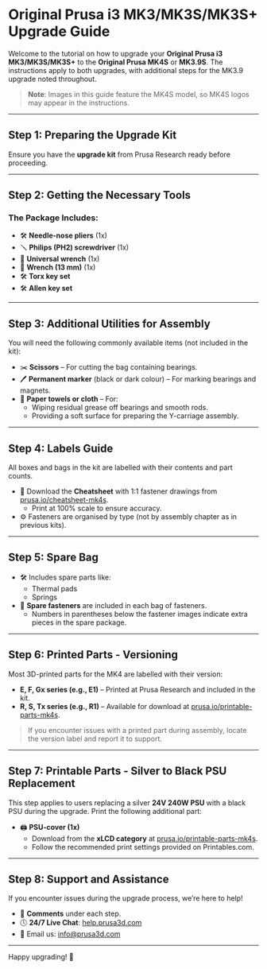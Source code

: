 # Original Prusa i3 MK3/MK3S/MK3S+ Upgrade Guide

Welcome to the tutorial on how to upgrade your **Original Prusa i3 MK3/MK3S/MK3S+** to the **Original Prusa MK4S** or **MK3.9S**. The instructions apply to both upgrades, with additional steps for the MK3.9 upgrade noted throughout.

> **Note**: Images in this guide feature the MK4S model, so MK4S logos may appear in the instructions.

---

## **Step 1: Preparing the Upgrade Kit**
Ensure you have the **upgrade kit** from Prusa Research ready before proceeding.

---

## **Step 2: Getting the Necessary Tools**

### The Package Includes:
- 🛠 **Needle-nose pliers** (1x)
- 🪛 **Philips (PH2) screwdriver** (1x)
- 🔧 **Universal wrench** (1x)
- 🔧 **Wrench (13 mm)** (1x)
- 🛠 **Torx key set**
- 🛠 **Allen key set**

---

## **Step 3: Additional Utilities for Assembly**
You will need the following commonly available items (not included in the kit):
- ✂️ **Scissors** – For cutting the bag containing bearings.
- 🖊 **Permanent marker** (black or dark colour) – For marking bearings and magnets.
- 🧻 **Paper towels or cloth** – For:
  - Wiping residual grease off bearings and smooth rods.
  - Providing a soft surface for preparing the Y-carriage assembly.

---

## **Step 4: Labels Guide**
All boxes and bags in the kit are labelled with their contents and part counts.

- 📄 Download the **Cheatsheet** with 1:1 fastener drawings from [prusa.io/cheatsheet-mk4s](https://prusa.io/cheatsheet-mk4s). 
  - Print at 100% scale to ensure accuracy.
- ⚙️ Fasteners are organised by type (not by assembly chapter as in previous kits).

---

## **Step 5: Spare Bag**

- 🛠 Includes spare parts like:
  - Thermal pads
  - Springs
- 🔩 **Spare fasteners** are included in each bag of fasteners.
  - Numbers in parentheses below the fastener images indicate extra pieces in the spare package.

---

## **Step 6: Printed Parts - Versioning**
Most 3D-printed parts for the MK4 are labelled with their version:

- **E, F, Gx series (e.g., E1)** – Printed at Prusa Research and included in the kit.
- **R, S, Tx series (e.g., R1)** – Available for download at [prusa.io/printable-parts-mk4s](https://prusa.io/printable-parts-mk4s).

> If you encounter issues with a printed part during assembly, locate the version label and report it to support.

---

## **Step 7: Printable Parts - Silver to Black PSU Replacement**
This step applies to users replacing a silver **24V 240W PSU** with a black PSU during the upgrade. Print the following additional part:

- 🖨 **PSU-cover (1x)**
  - Download from the **xLCD category** at [prusa.io/printable-parts-mk4s](https://prusa.io/printable-parts-mk4s).
  - Follow the recommended print settings provided on Printables.com.

---

## **Step 8: Support and Assistance**
If you encounter issues during the upgrade process, we’re here to help!

- 💬 **Comments** under each step.
- 🕔 **24/7 Live Chat**: [help.prusa3d.com](https://help.prusa3d.com)
- 📧 Email us: [info@prusa3d.com](mailto:info@prusa3d.com)

---

Happy upgrading! 🚀
